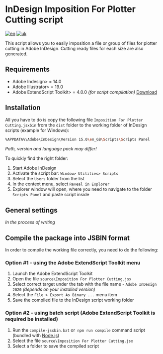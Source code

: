 # InDesign Imposition For Plotter Cutting script
[![en](https://img.shields.io/badge/language-english-red?style=for-the-badge)](readme.md)
[![uk](https://img.shields.io/badge/%D0%BC%D0%BE%D0%B2%D0%B0-%D1%83%D0%BA%D1%80%D0%B0%D1%97%D0%BD%D1%81%D1%8C%D0%BA%D0%B0-yellow?style=for-the-badge)](readme-uk.md)

This script allows you to easily imposition a file or group of files for plotter cutting in Adobe InDesign. Cutting ready files for each size are also generated.

## Requirements

* Adobe Indesign> = 14.0
* Adobe Illustrator> = 19.0
* Adobe ExtendScript Toolkit> = 4.0.0 *(for script compilation)* [Download](https://github.com/Adobe-CEP/CEP-Resources/tree/master/ExtendScript-Toolkit)

## Installation

All you have to do is copy the following file `Imposition For Plotter Cutting.jsxbin` from the `dist` folder to the working folder of InDesign scripts (example for Windows):

```bash
%APPDATA%\Adobe\InDesign\Version 15.0\en_GB\Scripts\Scripts Panel
```

*Path, version and language pack may differ!*

To quickly find the right folder:

1. Start Adobe InDesign
2. Activate the script bar: `Window> Utilities> Scripts`
3. Select the `Users` folder from the list
4. In the context menu, select `Reveal in Explorer`
5. Explorer window will open, where you need to navigate to the folder `Scripts Panel` and paste script inside

## General settings

*In the process of writing*

## Compile the package into JSBIN format

In order to compile the working file correctly, you need to do the following:

### Option #1 - using the Adobe ExtendScript Toolkit menu

1. Launch the Adobe ExtendScript Toolkit
2. Open the file `source\Imposition For Plotter Cutting.jsx`
3. Select correct target under the tab with the file name - `Adobe InDesign 2020` *(depends on your installed version)*
4. Select the `File > Export As Binary ...` menu item
5. Save the compiled file to the InDesign script working folder

### Option #2 - using batch script (Adobe ExtendScript Toolkit is required be installed)

1. Run the `compile-jsxbin.bat` or` npm run compile` command script (bundled with [Node.js](https://nodejs.org/))
2. Select the file `source\Imposition For Plotter Cutting.jsx`
3. Select a folder to save the compiled script